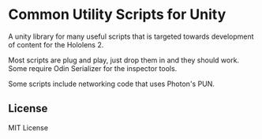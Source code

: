 # Common Utility Scripts for Unity

A unity library for many useful scripts that is targeted towards development of content for the Hololens 2.

Most scripts are plug and play, just drop them in and they should work. Some require Odin Serializer for the inspector tools.

Some scripts include networking code that uses Photon's PUN.

## License

MIT License
